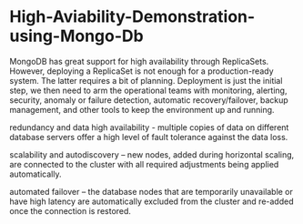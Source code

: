 # High-Aviability-Demonstration-using-Mongo-Db


MongoDB has great support for high availability through ReplicaSets. However, deploying a ReplicaSet is not enough for a production-ready system. The latter requires a bit of planning. Deployment is just the initial step, we then need to arm the operational teams with monitoring, alerting, security, anomaly or failure detection, automatic recovery/failover, backup management, and other tools to keep the environment up and running.

redundancy and data high availability - multiple copies of data on different database servers offer a high level of fault tolerance against the data loss.

scalability and autodiscovery – new nodes, added during horizontal scaling, are connected to the cluster with all required adjustments being applied automatically.

automated failover – the database nodes that are temporarily unavailable or have high latency are automatically excluded from the cluster and re-added once the connection is restored.

